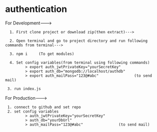 # authentication
  For Development--->
      
      1. First clone project or download zip(then extract)--->
     
      2. Open terminal and go to project directory and run following commands from terminal--->
      
      3. npm i     (To get modules)
     
      4. Set config variables(from terminal using following commands)
             > export auth_jwtPrivateKey="yourSecretKey"
             > export auth_db="mongodb://localhost/authdb"
             > export auth_mailPass="123@#abc"                (to send mail)
             
     3. run index.js             
  
  For Production--->           
  
     1. connect to github and set repo
     2. set config variables
             > auth_jwtPrivateKey="yourSecretKey"
             > auth_db="yourDbUrl"
             > auth_mailPass="123@#abc"                (to send mail)
          
              
